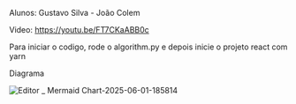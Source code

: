 Alunos: Gustavo Silva - João Colem

Video: https://youtu.be/FT7CKaABB0c

Para iniciar o codigo, rode o algorithm.py e depois inicie o projeto react com yarn

Diagrama

![Editor _ Mermaid Chart-2025-06-01-185814](https://github.com/user-attachments/assets/e40b3296-6d4a-4270-bf8a-5181a00ae12f)




